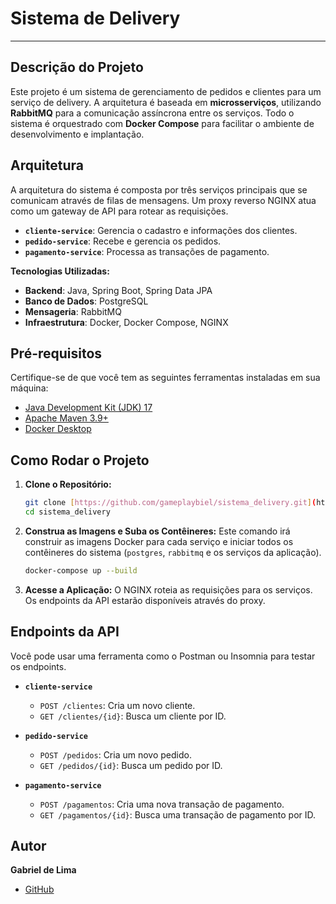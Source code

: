 # Sistema de Delivery

---

## Descrição do Projeto
Este projeto é um sistema de gerenciamento de pedidos e clientes para um serviço de delivery. A arquitetura é baseada em **microsserviços**, utilizando **RabbitMQ** para a comunicação assíncrona entre os serviços. Todo o sistema é orquestrado com **Docker Compose** para facilitar o ambiente de desenvolvimento e implantação.

## Arquitetura
A arquitetura do sistema é composta por três serviços principais que se comunicam através de filas de mensagens. Um proxy reverso NGINX atua como um gateway de API para rotear as requisições.

* **`cliente-service`**: Gerencia o cadastro e informações dos clientes.
* **`pedido-service`**: Recebe e gerencia os pedidos.
* **`pagamento-service`**: Processa as transações de pagamento.

**Tecnologias Utilizadas:**
* **Backend**: Java, Spring Boot, Spring Data JPA
* **Banco de Dados**: PostgreSQL
* **Mensageria**: RabbitMQ
* **Infraestrutura**: Docker, Docker Compose, NGINX

## Pré-requisitos
Certifique-se de que você tem as seguintes ferramentas instaladas em sua máquina:
* [Java Development Kit (JDK) 17](https://www.oracle.com/java/technologies/downloads/)
* [Apache Maven 3.9+](https://maven.apache.org/download.cgi)
* [Docker Desktop](https://www.docker.com/products/docker-desktop)

## Como Rodar o Projeto

1.  **Clone o Repositório:**
    ```bash
    git clone [https://github.com/gameplaybiel/sistema_delivery.git](https://github.com/gameplaybiel/sistema_delivery.git)
    cd sistema_delivery
    ```

2.  **Construa as Imagens e Suba os Contêineres:**
    Este comando irá construir as imagens Docker para cada serviço e iniciar todos os contêineres do sistema (`postgres`, `rabbitmq` e os serviços da aplicação).
    ```bash
    docker-compose up --build
    ```

3.  **Acesse a Aplicação:**
    O NGINX roteia as requisições para os serviços. Os endpoints da API estarão disponíveis através do proxy.

## Endpoints da API
Você pode usar uma ferramenta como o Postman ou Insomnia para testar os endpoints.

* **`cliente-service`**
    * `POST /clientes`: Cria um novo cliente.
    * `GET /clientes/{id}`: Busca um cliente por ID.

* **`pedido-service`**
    * `POST /pedidos`: Cria um novo pedido.
    * `GET /pedidos/{id}`: Busca um pedido por ID.

* **`pagamento-service`**
    * `POST /pagamentos`: Cria uma nova transação de pagamento.
    * `GET /pagamentos/{id}`: Busca uma transação de pagamento por ID.

## Autor
**Gabriel de Lima**
* [GitHub](https://github.com/gameplaybiel)